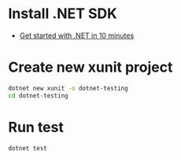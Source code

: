# Install .NET SDK
- [Get started with .NET in 10 minutes](https://www.microsoft.com/net/learn/get-started/macos)

# Create new xunit project
```sh
dotnet new xunit -o dotnet-testing
cd dotnet-testing
```

# Run test
```sh
dotnet test
```